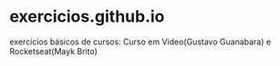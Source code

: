 # exercicios.github.io
exercícios básicos
de cursos: Curso em Video(Gustavo Guanabara) e Rocketseat(Mayk Brito)
